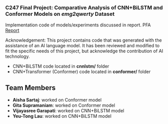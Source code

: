 ### C247 Final Project: Comparative Analysis of CNN+BiLSTM and Conformer Models on _emg2qwerty_ Dataset

Implementation code of models/experiments discussed in report.
PFA [Report](https://drive.google.com/file/d/1J4EHyC7P2gitJlxp8VCYiut1WTkvbSzU/view?usp=sharing)

Acknowledgement: This project contains code that was generated with the assistance of an AI language model. It has been reviewed and modified to fit the specific needs of this project, but acknowledge the contribution of AI technology.

- CNN+BiLSTM code located in **cnnlstm/** folder
- CNN+Transformer (Conformer) code located in **conformer/** folder

## Team Members

- **Aisha Sartaj**: worked on Conformer model
- **Gita Supramaniam**: worked on Conformer model
- **Vijayasree Garapati**: worked on CNN+BiLSTM model
- **Yeu-Tong Lau**: worked on CNN+BiLSTM model
